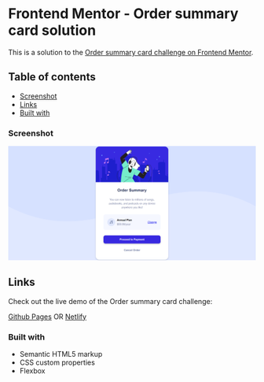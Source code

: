# Frontend Mentor - Order summary card solution

This is a solution to the [Order summary card challenge on Frontend Mentor](https://www.frontendmentor.io/challenges/order-summary-component-QlPmajDUj).

## Table of contents

- [Screenshot](#screenshot)
- [Links](#Links)
- [Built with](#built-with)


### Screenshot

![](./images/screen.png)

## Links

Check out the live demo of the Order summary card challenge: 

[Github Pages](https://schismond.github.io/order-summary-component/)
OR
[Netlify](https://schismond-order-summary-component.netlify.app)

### Built with

- Semantic HTML5 markup
- CSS custom properties
- Flexbox